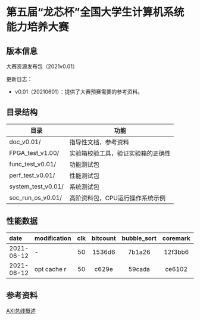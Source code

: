 # 第五届“龙芯杯”全国大学生计算机系统能力培养大赛

## 版本信息
大赛资源发布包（2021v0.01）

更新日志：
- v0.01（20210601）：提供了大赛预赛需要的参考资料。

## 目录结构

| 目录                          | 功能                             |
| --                            | --                              |
| doc_v0.01/                    | 指导性文档，参考资料              |      
| FPGA_test_v1.00/              | 实验箱校验工具，验证实验箱的正确性 |
| func_test_v0.01/              | 功能测试包                       | 
| perf_test_v0.01/              | 性能测试包                       | 
| system_test_v0.01/            | 系统测试包                       |
| soc_run_os_v0.01/             | 高阶资料包，CPU运行操作系统示例    |


## 性能数据


| date       | modification | clk | bitcount | bubble_sort | coremark | crc32 | dhrystone | quick_sort | select_sort | sha    | stream_copy | stringsearch | all    |
| :--        | :--          | :--:| :--:     | :--:        | :--:     | :--:  | :--:      | :--:       | :--:        | :--:   | :--:        | :--:         | :--:   |
| 2021-06-12 | -            | 50  | 1536d6    | 7b1a26     | 12f3bb6  | b749ea| 2c6470    | 7b1488     | 733be4      | 7a9a30 | 9125e       | 66780e       | 14.343 |
| 2021-06-12 | opt cache r  | 50  | c629e     | 59cada     | ce6102   | 7a761a| 20e5f4    | 5294c6     | 437758      | 51aa80 | 6cc46       | 4d4f5e       | 21.083 |

## 参考资料

[AXI总线概述](https://blog.csdn.net/bleauchat/article/details/96891619)
